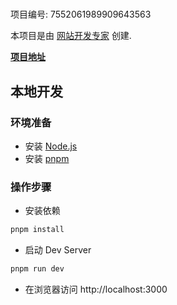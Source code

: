 # 

项目编号: 7552061989909643563

本项目是由 [网站开发专家](https://space.coze.cn/) 创建.

[**项目地址**](https://space.coze.cn/task/7552061989909643563)

## 本地开发

### 环境准备

- 安装 [Node.js](https://nodejs.org/en)
- 安装 [pnpm](https://pnpm.io/installation)

### 操作步骤

- 安装依赖

```sh
pnpm install
```

- 启动 Dev Server

```sh
pnpm run dev
```

- 在浏览器访问 http://localhost:3000
